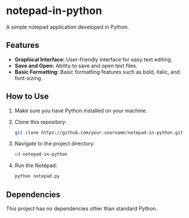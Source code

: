 # notepad-in-python

A simple notepad application developed in Python.

## Features

- **Graphical Interface:** User-friendly interface for easy text editing.
- **Save and Open:** Ability to save and open text files.
- **Basic Formatting:** Basic formatting features such as bold, italic, and font-sizing.

## How to Use

1. Make sure you have Python installed on your machine.
2. Clone this repository:

    ```bash
    git clone https://github.com/your-username/notepad-in-python.git
    ```

3. Navigate to the project directory:

    ```bash
    cd notepad-in-python
    ```

4. Run the Notepad:

    ```bash
    python notepad.py
    ```

## Dependencies

This project has no dependencies other than standard Python.
